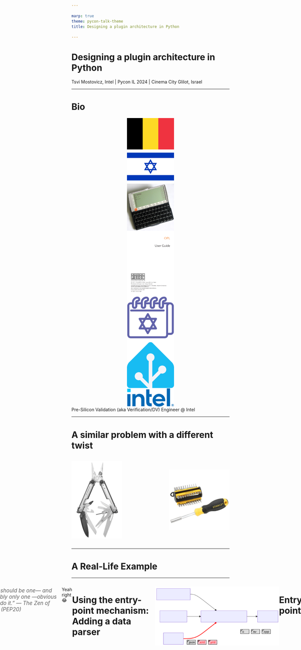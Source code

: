 ```yaml
---

marp: true
theme: pycon-talk-theme
title: Designing a plugin architecture in Python

---
```


# Designing a plugin architecture in Python

Tsvi Mostovicz, Intel | Pycon IL 2024 | Cinema City Glilot, Israel

---

# Bio

<div class="image-container">

  <div style="display: flex; flex-direction: column; align-items: center;" data-marpit-fragment="1">
  <img src="assets/belgium-flag.svg" alt="Belgium Flag" class="image-item" style="width: 150px; height: 100px;">
  <img src="assets/israel-flag.png" alt="Israel Flag" class="image-item" style="width: 150px; height: auto;">
  </div>

  <div style="display: flex; flex-direction: column; align-items: center;" data-marpit-fragment="2">
    <img src="assets/psion5.jpg" alt="Psion 5" class="image-item" style="width: 150px; height: 150px;">
    <img src="assets/opl-docs.png" alt="OPL Docs" class="image-item" style="width: 150px; height: auto;">
  </div>

  <div style="display: flex; flex-direction: column; align-items: center;" data-marpit-fragment="3">
  <img src="assets/jewish-calendar.png" alt="Jewish Calendar Logo" class="image-item" style="width: 150px; height: 150px;">
  <img src="assets/home-assistant.png" alt="Home Assistant Logo" class="image-item" style="width: 150px; height: 150px;">
  </div>

  <div style="display: flex; flex-direction: column; align-items: center;" data-marpit-fragment="5">
    <img src="assets/intel.png" alt="Intel Logo" class="image-item" style="width: 150px; height: auto;">
  </div>

  <div data-marpit-fragment="6">
    Pre-Silicon Validation (aka Verification/DV) Engineer @ Intel
  </div>
</div>

---

<!-- Focus on the software issue, don't explain the tools -->

# A similar problem with a different twist

<div style="display: flex; align-items: center; justify-content: center; gap:150px">

<div data-marpit-fragment="1">

![height:450px](assets/multitool.jpg)
</div>

<div data-marpit-fragment="2">

![height:450px](assets/multibit-screwdriver.jpg)
</div>

</div>

---

<!-- 3 min

Step-by-step introduce the example tool for our talk using a block diagram.
The tool (a code generator) takes a configuration file, a Jinja template, and data and generates code by applying the template to the data.

mermaid
flowchart LR
    step1[CodeGen Tool]

    step2a[Configuration File]
    step2b[Jinja Template]
    step2c[Data]

    step3[Generated Code]

    step2a --- step1
    step2b --- step1
    step2c --- step1

    step1 --- step3
-->

# A Real-Life Example

---

<span style="display: flex; justify-content: center">

![height:500px](./assets/codegen-step-1.svg)
</span>

---

<span style="display: flex; justify-content: center">

![height:500px](./assets/codegen-step-2.svg)
</span>

---

<!--
What might a user want to do?
    - Support more filters
    - Support more data formats
-->

<span style="display: flex; justify-content: center">

![height:500px](./assets/codegen-step-3.svg)
</span>

---

<!--
I'll show how to:
- create a filter
- look it up and
- register it as part of the Jinja environment.
-->

<span style="display: flex; justify-content: center">

![height:500px](./assets/codegen-step-4.svg)
</span>

---

<!--
Expand on filters. upper is a filter...
-->

# Jinja templates and filters

* Jinja is a templating engine built on Python
* Widely used by open-source projects (Django, Ansible, Home Assistant)
* Filters are python methods that can be used in a template

<div data-marpit-fragment="1">

```jinja no-line-number title:"Jinja code"
{% set name = "tsvi" %}
Hello {{ name | upper }}! {# upper is a filter #}
```

</div>
<div data-marpit-fragment="2">

```text no-line-number title:"Output"
Hello TSVI!
```

</div>

---

# Adding a new Jinja filter

<div data-marpit-fragment="1">

```jinja no-line-number title:"Jinja code"
{{ "variable name" | camel }}
```

```text no-line-number title:"Output"
variableName
```

</div>

<div data-marpit-fragment="1">

```python title:"Filter implementation"
def camel(text: str) -> str:
    """Return the given string as camelCase."""
    capitalized = capwords(text, sep=" ").replace(" ", "")
    return capitalized[0].lower() + capitalized[1:]
```

</div>

---

# How can we import this dynamically? (Lookup)

<div data-marpit-fragment="1">

```python title:"Getting the filters" highlight:1,6-7
from importlib import util
from inspect import getmembers, isfunction

def get_filters(filter_file: Path) -> dict[str, Callable]:
    """Return a dictionary of dynamically loaded filters."""
    spec = util.spec_from_file_location(filter_file.stem, filter_file)
    filter_module = util.module_from_spec(spec)
    spec.loader.exec_module(filter_module)
    members = dict(getmembers(filter_module, isfunction))
    return members
```

</div>

---

# How can we import this dynamically? (Lookup)

```python title:"Getting the filters" highlight:8
from importlib import util
from inspect import getmembers, isfunction

def get_filters(filter_file: Path) -> dict[str, Callable]:
    """Return a dictionary of dynamically loaded filters."""
    spec = util.spec_from_file_location(filter_file.stem, filter_file)
    filter_module = util.module_from_spec(spec)
    spec.loader.exec_module(filter_module)
    members = dict(getmembers(filter_module, isfunction))
    return members
```

---

# How can we import this dynamically? (Lookup)

```python title:"Getting the filters" highlight:2,9
from importlib import util
from inspect import getmembers, isfunction

def get_filters(filter_file: Path) -> dict[str, Callable]:
    """Return a dictionary of dynamically loaded filters."""
    spec = util.spec_from_file_location(filter_file.stem, filter_file)
    filter_module = util.module_from_spec(spec)
    spec.loader.exec_module(filter_module)
    members = dict(getmembers(filter_module, isfunction))
    return members
```

---

# Registering the filter

```python title:"Setup template environment" highlight:7
import jinja2

def setup_template_env(template_dir: Path, filter_file: Path):
    template_env = jinja2.Environment(
        loader=jinja2.FileSystemLoader(template_dir)
    )
    template_env.filters.update(get_filters(filter_file))
    return template_env
```

---

<div style="font-style: italic; font-size: 1.2em; color: #5C4D7D;">

> “There should be one— and preferably only one —obvious way to do it.”
> — The Zen of Python (PEP20)

</div>

<div data-marpit-fragment="1" style="margin-top: 1em;">
Yeah right 😂
</div>

---

# Using the entry-point mechanism: Adding a data parser

---

<!--
I'll show how to:
- create a data parser
- look it up and
- register it as part of our tool.
-->


<span style="display: flex; justify-content: center">

![height:500px](./assets/codegen-step-6.svg)
</span>

---

# Entry points

* Metadata that can be exposed by packages on installation

<div data-marpit-fragment="1">

- Syntax:

```toml no-line-number title:"pyproject.toml"
[project.entry-points.<group_name>]
<name> = <package_or_module>[:<object>[.<attr>[.<nested-attr>]*]]
```

</div>

<div data-marpit-fragment="2">

- When loaded, roughly translated to:

```python no-line-number title:"Entry points translation"
from <package_or_module> import <object>
parsed_value = <object>.<attr>.<nested_attr>
```

</div>

---

# Adding a new data parser

<div data-marpit-fragment="1">

```python title:"Parser implementation" no-line-number
"""parsers.py"""
import yaml

def parse_yaml(path: Path) -> dict[str, Any]:
    return yaml.safe_load(path.read_text())
```

</div>

<div data-marpit-fragment="2">

```toml no-line-number title:"pyproject.toml"
[project.entry-points.codegen-parsers]
yaml = "parsers:parse_yaml"
```

</div>

---

# Parsing a data file

```python title:"Parsing data using plugin" dim:2-4,6,8-10,14-17
from importlib.metadata import entry_points

from parsers import BUILTIN_PARSERS

discovered_parsers = entry_points(group='codegen-parsers')

def get_parser(data_file: Path) -> Callable:
    parser = BUILTIN_PARSERS.get(data_file.suffix)
    if parser:
        return parser
    parser_ep = discovered_parsers.get(data_file.suffix)
    if parser_ep:
        return parser_ep.load()

def parse_data(data_file: Path) -> dict[str, Any]:
    parse = get_parser(data_file)
    parse(data_file)
```

---

# Parsing a data file

```python title:"Parsing data full example" highlight:16
from importlib.metadata import entry_points

from parsers import BUILTIN_PARSERS

discovered_parsers = entry_points(group='codegen-parsers')

def get_parser(data_file: Path) -> Callable:
    parser = BUILTIN_PARSERS.get(data_file.suffix)
    if parser:
        return parser
    parser_ep = discovered_parsers.get(data_file.suffix)
    if parser_ep:
        return parser_ep.load()

def parse_data(data_file: Path) -> dict[str, Any]:
    parse = get_parser(data_file)
    parse(data_file)
```

---

# Recap

* Why?
    * Extensibility
    * Remove the maintenance burden
* What?
    * Lookup & Registration
* How?
    * Simple dynamic import using importlib
    * Use importlib's metadata entry points

---

# Thank you

<div style="display: flex; align-items: center; justify-content: center;">

<div style="text-align: center; margin-right: 20px; margin-top: 75px;">
<img src="assets/linkedin-qr.png" style="height: 150px; border: 2px solid #0077b5; border-radius: 10px;">
<br><b>LinkedIn:</b> <a href="https://linkedin.com/in/tsvim">linkedin.com/in/tsvim</a>
</div>

<div style="text-align: center; margin-left: 20px; margin-top: 75px;">
<img src="assets/github-qr.png" style="height: 150px; border: 2px solid #333; border-radius: 10px;">
<br><b>GitHub:</b> <a href="https://github.com/tsvi">github.com/tsvi</a>
</div>

</div>

---

# Resources

- Jinja - https://jinja.palletsprojects.com/
- Plugin packaging - https://packaging.python.org/en/latest/guides/creating-and-discovering-plugins/
- Entry Points - https://setuptools.pypa.io/en/latest/userguide/entry_point.html
- Other ways of implementing:
    - [Youtube - ArjanCodes - Why the Plugin Architecture Gives You CRAZY Flexibility](https://www.youtube.com/watch?v=iCE1bDoit9Q)
    - Rodney Ragan - How I wrote a Python app that can be extended with plugins - [Part 1][art-part-1] / [Part 2][art-part-2] / [Part 3][art-part-3]

[art-part-1]: https://medium.com/@rodney_ragan/how-i-wrote-a-python-app-that-can-be-extended-with-plugins-part-1-2ddfd4ec5258
[art-part-2]: https://medium.com/@rodney_ragan/how-i-wrote-a-python-app-that-can-be-extended-with-plugins-part-2-4f91c1f27022
[art-part-3]: https://medium.com/@rodney_ragan/how-i-wrote-a-python-app-that-can-be-extended-with-plugins-part-3-eab895d35204